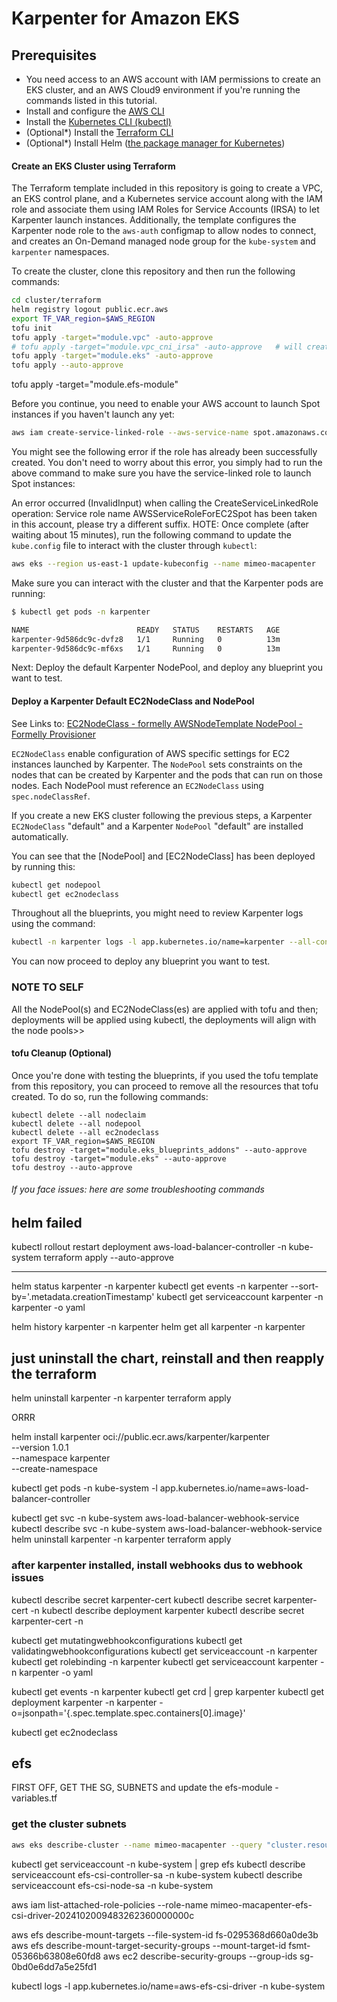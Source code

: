 # Karpenter for Amazon EKS

## Prerequisites

* You need access to an AWS account with IAM permissions to create an EKS cluster, and an AWS Cloud9 environment if you're running the commands listed in this tutorial.
* Install and configure the [AWS CLI](https://docs.aws.amazon.com/cli/latest/userguide/getting-started-install.html)
* Install the [Kubernetes CLI (kubectl)](https://kubernetes.io/docs/tasks/tools/install-kubectl-linux/)
* (Optional*) Install the [Terraform CLI](https://developer.hashicorp.com/terraform/tutorials/aws-get-started/install-cli)
* (Optional*) Install Helm ([the package manager for Kubernetes](https://helm.sh/docs/intro/install/))

#### Create an EKS Cluster using Terraform
The Terraform template included in this repository is going to create a VPC, an EKS control plane, and a Kubernetes service account along with the IAM role and associate them using IAM Roles for Service Accounts (IRSA) to let Karpenter launch instances. Additionally, the template configures the Karpenter node role to the `aws-auth` configmap to allow nodes to connect, and creates an On-Demand managed node group for the `kube-system` and `karpenter` namespaces.

To create the cluster, clone this repository and then run the following commands:

```sh
cd cluster/terraform
helm registry logout public.ecr.aws
export TF_VAR_region=$AWS_REGION
tofu init
tofu apply -target="module.vpc" -auto-approve
# tofu apply -target="module.vpc_cni_irsa" -auto-approve   # will create the cluster... no nodes
tofu apply -target="module.eks" -auto-approve
tofu apply --auto-approve
```
tofu apply -target="module.efs-module"

Before you continue, you need to enable your AWS account to launch Spot instances if you haven't launch any yet:

```sh
aws iam create-service-linked-role --aws-service-name spot.amazonaws.com || true
```

You might see the following error if the role has already been successfully created. You don't need to worry about this error, you simply had to run the above command to make sure you have the service-linked role to launch Spot instances:

An error occurred (InvalidInput) when calling the CreateServiceLinkedRole operation: Service role name AWSServiceRoleForEC2Spot has been taken in this account, please try a different suffix.
HOTE: Once complete (after waiting about 15 minutes), run the following command to update the `kube.config` file to interact with the cluster through `kubectl`:

```sh
aws eks --region us-east-1 update-kubeconfig --name mimeo-macapenter
```

Make sure you can interact with the cluster and that the Karpenter pods are running:

```sh
$ kubectl get pods -n karpenter

NAME                        READY   STATUS    RESTARTS   AGE
karpenter-9d586dc9c-dvfz8   1/1     Running   0          13m
karpenter-9d586dc9c-mf6xs   1/1     Running   0          13m
```

Next: Deploy the default Karpenter NodePool, and deploy any blueprint you want to test.

#### Deploy a Karpenter Default EC2NodeClass and NodePool

See Links to:
[EC2NodeClass - formelly AWSNodeTemplate ](https://karpenter.sh/preview/concepts/nodeclasses/) 
[NodePool - Formelly Provisioner](https://karpenter.sh/docs/concepts/nodepools/) 

`EC2NodeClass` enable configuration of AWS specific settings for EC2 instances launched by Karpenter. The `NodePool` sets constraints on the nodes that can be created by Karpenter and the pods that can run on those nodes. Each NodePool must reference an `EC2NodeClass` using `spec.nodeClassRef`.

If you create a new EKS cluster following the previous steps, a Karpenter `EC2NodeClass` "default" and a Karpenter `NodePool` "default" are installed automatically.

You can see that the [NodePool] and [EC2NodeClass] has been deployed by running this:

```sh
kubectl get nodepool
kubectl get ec2nodeclass
```

Throughout all the blueprints, you might need to review Karpenter logs using the command:

```sh
kubectl -n karpenter logs -l app.kubernetes.io/name=karpenter --all-containers=true -f --tail=20"
```

You can now proceed to deploy any blueprint you want to test.


### NOTE TO SELF  ####
All the NodePool(s) and EC2NodeClass(es) are applied with tofu and then;
deployments will be applied using kubectl, the deployments will align with the node pools>>
#### tofu Cleanup  (Optional)

Once you're done with testing the blueprints, if you used the tofu template from this repository, you can proceed to remove all the resources that tofu created. To do so, run the following commands:

```
kubectl delete --all nodeclaim
kubectl delete --all nodepool
kubectl delete --all ec2nodeclass
export TF_VAR_region=$AWS_REGION
tofu destroy -target="module.eks_blueprints_addons" --auto-approve
tofu destroy -target="module.eks" --auto-approve
tofu destroy --auto-approve
```

######  If you face issues: here are some troubleshooting commands
## helm failed
kubectl rollout restart deployment aws-load-balancer-controller -n kube-system
terraform apply  --auto-approve


---------------------
helm status karpenter -n karpenter
kubectl get events -n karpenter --sort-by='.metadata.creationTimestamp'
kubectl get serviceaccount karpenter -n karpenter -o yaml


helm history karpenter -n karpenter
helm get all karpenter -n karpenter

## just uninstall the chart, reinstall and then reapply the terraform
helm uninstall karpenter -n karpenter
terraform apply

ORRR

helm install karpenter oci://public.ecr.aws/karpenter/karpenter \
  --version 1.0.1 \
  --namespace karpenter \
  --create-namespace


kubectl get pods -n kube-system -l app.kubernetes.io/name=aws-load-balancer-controller

kubectl get svc -n kube-system aws-load-balancer-webhook-service
kubectl describe svc -n kube-system aws-load-balancer-webhook-service
helm uninstall karpenter -n karpenter
terraform apply


### after karpenter installed, install webhooks dus to webhook issues
kubectl describe secret karpenter-cert kubectl describe secret karpenter-cert -n <namespace>
kubectl describe deployment karpenter kubectl describe secret karpenter-cert -n <namespace>

kubectl get mutatingwebhookconfigurations
kubectl get validatingwebhookconfigurations
kubectl get serviceaccount -n karpenter
kubectl get rolebinding -n karpenter
 kubectl get serviceaccount karpenter -n karpenter -o yaml

kubectl get events -n karpenter
kubectl get crd | grep karpenter
kubectl get deployment karpenter -n karpenter -o=jsonpath='{.spec.template.spec.containers[0].image}'

kubectl get ec2nodeclass


## efs
FIRST OFF, GET THE SG, SUBNETS and update the efs-module - variables.tf
### get the cluster subnets
```sh
aws eks describe-cluster --name mimeo-macapenter --query "cluster.resourcesVpcConfig" --output json
```

kubectl get serviceaccount -n kube-system | grep efs
kubectl describe serviceaccount efs-csi-controller-sa -n kube-system
kubectl describe serviceaccount efs-csi-node-sa -n kube-system 

aws iam list-attached-role-policies --role-name mimeo-macapenter-efs-csi-driver-2024102009483262360000000c

aws efs describe-mount-targets --file-system-id fs-0295368d660a0de3b
aws efs describe-mount-target-security-groups --mount-target-id fsmt-05366b63808e60fd8
aws ec2 describe-security-groups --group-ids sg-0bd0e6dd7a5e25fd1


kubectl logs -l app.kubernetes.io/name=aws-efs-csi-driver -n kube-system
